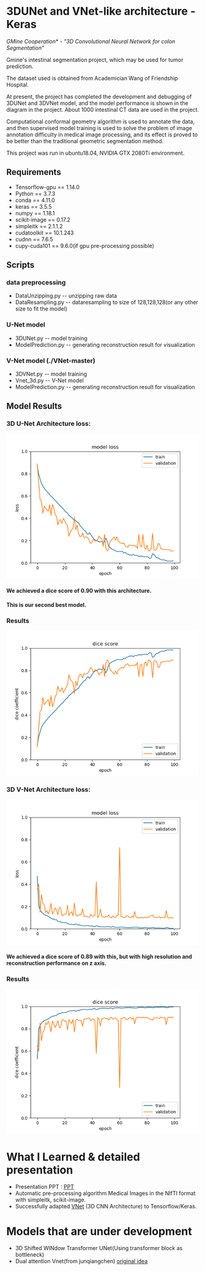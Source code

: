 # 3DUNet and VNet-like architecture - Keras

*GMine Cooperation** - *"3D Convolutional Neural Network for colon Segmentation"*

Gmine's intestinal segmentation project, which may be used for tumor prediction.

The dataset used is obtained from Academician Wang of Friendship Hospital.

At present, the project has completed the development and debugging of 3DUNet and 3DVNet model, and the model performance is shown in the diagram in the project.
About 1000 intestinal CT data are used in the project. 

Computational conformal geometry algorithm is used to annotate the data, and then supervised model training is used to solve the problem of image annotation difficulty in medical image processing, and its effect is proved to be better than the traditional geometric segmentation method.

This project was run in ubuntu18.04, NVIDIA GTX 2080Ti environment.

## Requirements
* Tensorflow-gpu == 1.14.0
* Python == 3.7.3
* conda == 4.11.0
* keras == 3.5.5
* numpy == 1.18.1
* scikit-image == 0.17.2
* simpleitk == 2.1.1.2
* cudatoolkit == 10.1.243
* cudnn == 7.6.5
* cupy-cuda101 == 9.6.0(if gpu pre-processing possible)

## Scripts
### data preprocessing
*  DataUnzipping.py -- unzipping raw data
*  DataResampling.py -- dataresampling to size of 128,128,128(or any other size to fit the model)
### U-Net model
*  3DUNet.py  -- model training
*  ModelPrediction.py -- generating reconstruction result for visualization
### V-Net model (./VNet-master)
*  3DVNet.py  -- model training
*  Vnet_3d.py -- V-Net model
*  ModelPrediction.py -- generating reconstruction result for visualization

## Model Results
### 3D U-Net Architecture loss:

![unet](./unetloss.png)


#### We achieved a dice score of 0.90 with this architecture.
#### This is our second best model.

### Results
![unet](./unetdice.png)

### 3D V-Net Architecture loss:

![vnet](./vnetloss.png)

#### We achieved a dice score of 0.89 with this, but with high resolution and reconstruction performance on z axis.

### Results 
![vnet](./vnetdice.png)

# What I Learned & detailed presentation
* Presentation PPT : [PPT](https://github.com/JimCui0508/3D-colon-segmentation-project/blob/main/3DU-net%20segmentation(1).pptx)
* Automatic pre-processing algorithm Medical Images in the NIfTI format with simpleitk, scikit-image.
* Successfully adapted [VNet](https://arxiv.org/abs/1606.04797 "V-Net: Fully Convolutional Neural Networks for Volumetric Medical Image Segmentation") (3D CNN Architecture) to Tensorflow/Keras.

# Models that are under development
* 3D Shifted WINdow Transformer UNet(Using transformer block as bottleneck)
* Dual attention Vnet(from junqiangchen) [original idea](https://github.com/junqiangchen/VNetFamily)